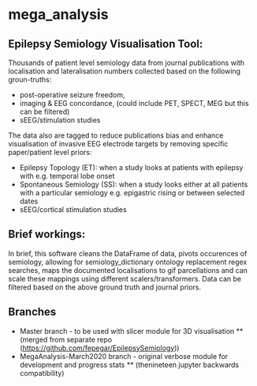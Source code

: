# mega_analysis

## Epilepsy Semiology Visualisation Tool:
Thousands of patient level semiology data from journal publications with localisation and lateralisation numbers collected based on the following groun-truths:

* post-operative seizure freedom, 
* imaging & EEG concordance, (could include PET, SPECT, MEG but this can be filtered) 
* sEEG/stimulation studies

The data also are tagged to reduce publications bias and enhance visualisation of invasive EEG electrode targets by removing specific paper/patient level priors: 

* Epilepsy Topology (ET): when a study looks at patients with epilepsy with e.g. temporal lobe onset
* Spontaneous Semiology (SS): when a study looks either at all patients with a particular semiology e.g. epigastric rising or between selected dates
* sEEG/cortical stimulation studies


## Brief workings:
In brief, this software cleans the DataFrame of data, pivots occurences of semiology, allowing for semiology_dictionary ontology replacement regex searches, maps the documented localisations to gif parcellations and can scale these mappings using different scalers/transformers. 
Data can be filtered based on the above ground truth and journal priors. 


## Branches
* Master branch - to be used with slicer module for 3D visualisation
  ** (merged from separate repo (https://github.com/fepegar/EpilepsySemiology))
* MegaAnalysis-March2020 branch - original verbose module for development and progress stats 
  ** (thenineteen jupyter backwards compatibility)

